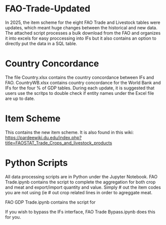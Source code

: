# FAO-Trade-Updated
In 2025, the item scheme for the eight FAO Trade and Livestock tables were updates, which meant huge changes between the historical and new data. The attached script processes a bulk download from the FAO and organizes it into excels for easy proccessing into IFs but it also contains an option to directly put the data in a SQL table.

# Country Concordance
The file Country.xlsx contains the country concordance between IFs and FAO. CountryWB.xlsx contains country concordance for the World Bank and IFs for the four % of GDP tables. During each update, it is suggested that users use the scritps to double check if entity names under the Excel file are up to date.

# Item Scheme
This contains the new item scheme. It is also found in this wiki: https://pardeewiki.du.edu/index.php?title=FAOSTAT_Trade_Crops_and_livestock_products 

# Python Scripts
All data processing scripts are in Python under the Jupyter Notebook. 
FAO Trade.ipynb contains the script to complete the aggregation for both crop and meat and export/import quantity and value. Simply # out the item codes you are not using (ie # out crop related lines in order to agreggate meat. 

FAO GDP Trade.ipynb contains the script for 

If you wish to bypass the IFs interface, FAO Trade Bypass.ipynb does this for you. 
